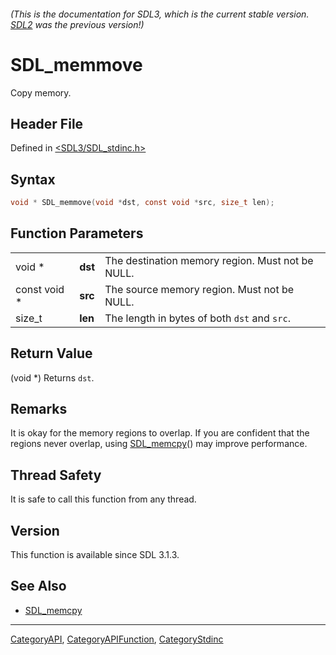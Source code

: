 ###### (This is the documentation for SDL3, which is the current stable version. [SDL2](https://wiki.libsdl.org/SDL2/) was the previous version!)
# SDL_memmove

Copy memory.

## Header File

Defined in [<SDL3/SDL_stdinc.h>](https://github.com/libsdl-org/SDL/blob/main/include/SDL3/SDL_stdinc.h)

## Syntax

```c
void * SDL_memmove(void *dst, const void *src, size_t len);
```

## Function Parameters

|              |         |                                                  |
| ------------ | ------- | ------------------------------------------------ |
| void *       | **dst** | The destination memory region. Must not be NULL. |
| const void * | **src** | The source memory region. Must not be NULL.      |
| size_t       | **len** | The length in bytes of both `dst` and `src`.     |

## Return Value

(void *) Returns `dst`.

## Remarks

It is okay for the memory regions to overlap. If you are confident that the
regions never overlap, using [SDL_memcpy](SDL_memcpy)() may improve
performance.

## Thread Safety

It is safe to call this function from any thread.

## Version

This function is available since SDL 3.1.3.

## See Also

- [SDL_memcpy](SDL_memcpy)

----
[CategoryAPI](CategoryAPI), [CategoryAPIFunction](CategoryAPIFunction), [CategoryStdinc](CategoryStdinc)

